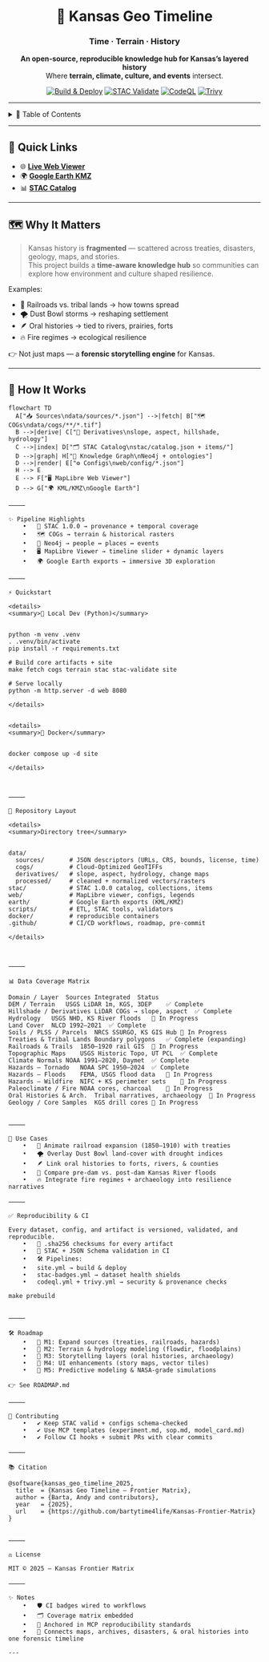 
<div align="center">

# 🌾 Kansas Geo Timeline  
### **Time · Terrain · History**

**An open-source, reproducible knowledge hub for Kansas’s layered history**  
Where **terrain, climate, culture, and events** intersect.

[![Build & Deploy](https://github.com/bartytime4life/Kansas-Frontier-Matrix/actions/workflows/site.yml/badge.svg)](https://github.com/bartytime4life/Kansas-Frontier-Matrix/actions/workflows/site.yml)
[![STAC Validate](https://github.com/bartytime4life/Kansas-Frontier-Matrix/actions/workflows/stac-badges.yml/badge.svg)](https://github.com/bartytime4life/Kansas-Frontier-Matrix/actions/workflows/stac-badges.yml)
[![CodeQL](https://github.com/bartytime4life/Kansas-Frontier-Matrix/actions/workflows/codeql.yml/badge.svg)](https://github.com/bartytime4life/Kansas-Frontier-Matrix/actions/workflows/codeql.yml)
[![Trivy](https://github.com/bartytime4life/Kansas-Frontier-Matrix/actions/workflows/trivy.yml/badge.svg)](https://github.com/bartytime4life/Kansas-Frontier-Matrix/actions/workflows/trivy.yml)

</div>

---

<details>
<summary>📑 Table of Contents</summary>

- [🚀 Quick Links](#-quick-links)
- [🗺 Why It Matters](#-why-it-matters)
- [🔧 How It Works](#-how-it-works)
- [✨ Pipeline Highlights](#-pipeline-highlights)
- [⚡ Quickstart](#-quickstart)
- [📂 Repository Layout](#-repository-layout)
- [📊 Data Coverage Matrix](#-data-coverage-matrix)
- [🎯 Use Cases](#-use-cases)
- [✅ Reproducibility & CI](#-reproducibility--ci)
- [🛠 Roadmap](#-roadmap)
- [🤝 Contributing](#-contributing)
- [📚 Citation](#-citation)
- [⚖️ License](#-license)
- [✨ Notes](#-notes)

</details>

---

## 🚀 Quick Links

- 🌐 **[Live Web Viewer](#)**
- 🌍 **[Google Earth KMZ](#)**
- 📊 **[STAC Catalog](stac/catalog.json)**

---

## 🗺 Why It Matters

> Kansas history is **fragmented** — scattered across treaties, disasters, geology, maps, and stories.  
> This project builds a **time-aware knowledge hub** so communities can explore how environment and culture shaped resilience.

Examples:
- 🚂 Railroads vs. tribal lands → how towns spread  
- 🌪 Dust Bowl storms → reshaping settlement  
- 🪶 Oral histories → tied to rivers, prairies, forts  
- 🔥 Fire regimes → ecological resilience  

👉 Not just maps — a **forensic storytelling engine** for Kansas.

---

## 🔧 How It Works

```mermaid
flowchart TD
  A["📥 Sources\ndata/sources/*.json"] -->|fetch| B["🗺️ COGs\ndata/cogs/**/*.tif"]
  B -->|derive| C["📐 Derivatives\nslope, aspect, hillshade, hydrology"]
  C -->|index| D["🗂️ STAC Catalog\nstac/catalog.json + items/"]
  D -->|graph| H["🧩 Knowledge Graph\nNeo4j + ontologies"]
  D -->|render| E["⚙️ Configs\nweb/config/*.json"]
  H --> E
  E --> F["🖥️ MapLibre Web Viewer"]
  D --> G["🌍 KML/KMZ\nGoogle Earth"]

⸻

✨ Pipeline Highlights
	•	📂 STAC 1.0.0 → provenance + temporal coverage
	•	🗺️ COGs → terrain & historical rasters
	•	🧩 Neo4j → people ↔ places ↔ events
	•	🖥️ MapLibre Viewer → timeline slider + dynamic layers
	•	🌍 Google Earth exports → immersive 3D exploration

⸻

⚡ Quickstart

<details>
<summary>🐍 Local Dev (Python)</summary>


python -m venv .venv
. .venv/bin/activate
pip install -r requirements.txt

# Build core artifacts + site
make fetch cogs terrain stac stac-validate site

# Serve locally
python -m http.server -d web 8080

</details>


<details>
<summary>🐳 Docker</summary>


docker compose up -d site

</details>



⸻

📂 Repository Layout

<details>
<summary>Directory tree</summary>


data/
  sources/       # JSON descriptors (URLs, CRS, bounds, license, time)
  cogs/          # Cloud-Optimized GeoTIFFs
  derivatives/   # slope, aspect, hydrology, change maps
  processed/     # cleaned + normalized vectors/rasters
stac/            # STAC 1.0.0 catalog, collections, items
web/             # MapLibre viewer, configs, legends
earth/           # Google Earth exports (KML/KMZ)
scripts/         # ETL, STAC tools, validators
docker/          # reproducible containers
.github/         # CI/CD workflows, roadmap, pre-commit

</details>



⸻

📊 Data Coverage Matrix

Domain / Layer	Sources Integrated	Status
DEM / Terrain	USGS LiDAR 1m, KGS, 3DEP	✅ Complete
Hillshade / Derivatives	LiDAR COGs → slope, aspect	✅ Complete
Hydrology	USGS NHD, KS River floods	🚧 In Progress
Land Cover	NLCD 1992–2021	✅ Complete
Soils / PLSS / Parcels	NRCS SSURGO, KS GIS Hub	🚧 In Progress
Treaties & Tribal Lands	Boundary polygons	✅ Complete (expanding)
Railroads & Trails	1850–1920 rail GIS	🚧 In Progress
Topographic Maps	USGS Historic Topo, UT PCL	✅ Complete
Climate Normals	NOAA 1991–2020, Daymet	✅ Complete
Hazards — Tornado	NOAA SPC 1950–2024	✅ Complete
Hazards — Floods	FEMA, USGS flood data	🚧 In Progress
Hazards — Wildfire	NIFC + KS perimeter sets	🚧 In Progress
Paleoclimate / Fire	NOAA cores, charcoal	🚧 In Progress
Oral Histories & Arch.	Tribal narratives, archaeology	🚧 In Progress
Geology / Core Samples	KGS drill cores	🚧 In Progress


⸻

🎯 Use Cases
	•	🚂 Animate railroad expansion (1850–1910) with treaties
	•	🌪 Overlay Dust Bowl land-cover with drought indices
	•	🪶 Link oral histories to forts, rivers, & counties
	•	🌊 Compare pre-dam vs. post-dam Kansas River floods
	•	🔥 Integrate fire regimes + archaeology into resilience narratives

⸻

✅ Reproducibility & CI

Every dataset, config, and artifact is versioned, validated, and reproducible.
	•	🔐 .sha256 checksums for every artifact
	•	📏 STAC + JSON Schema validation in CI
	•	🛠 Pipelines:
	•	site.yml → build & deploy
	•	stac-badges.yml → dataset health shields
	•	codeql.yml + trivy.yml → security & provenance checks

make prebuild


⸻

🛠 Roadmap
	•	📌 M1: Expand sources (treaties, railroads, hazards)
	•	📌 M2: Terrain & hydrology modeling (flowdir, floodplains)
	•	📌 M3: Storytelling layers (oral histories, archaeology)
	•	📌 M4: UI enhancements (story maps, vector tiles)
	•	📌 M5: Predictive modeling & NASA-grade simulations

👉 See ROADMAP.md

⸻

🤝 Contributing
	•	✔️ Keep STAC valid + configs schema-checked
	•	✔️ Use MCP templates (experiment.md, sop.md, model_card.md)
	•	✔️ Follow CI hooks + submit PRs with clear commits

⸻

📚 Citation

@software{kansas_geo_timeline_2025,
  title  = {Kansas Geo Timeline — Frontier Matrix},
  author = {Barta, Andy and contributors},
  year   = {2025},
  url    = {https://github.com/bartytime4life/Kansas-Frontier-Matrix}
}


⸻

⚖️ License

MIT © 2025 — Kansas Frontier Matrix

⸻

✨ Notes
	•	🛡 CI badges wired to workflows
	•	🗂 Coverage matrix embedded
	•	📜 Anchored in MCP reproducibility standards
	•	🔗 Connects maps, archives, disasters, & oral histories into one forensic timeline

---
